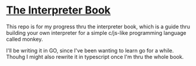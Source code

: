 # [The Interpreter Book](https://interpreterbook.com)

This repo is for my progress thru the interpreter book, which is a guide thru building your own interpreter for a simple c/js-like programming language called monkey.

I'll be writing it in GO, since I've been wanting to learn go for a while. Thouhg I might also rewrite it in typescript once I'm thru the whole book.
